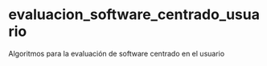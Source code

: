 # evaluacion_software_centrado_usuario
Algoritmos para la evaluación de software centrado en el usuario
